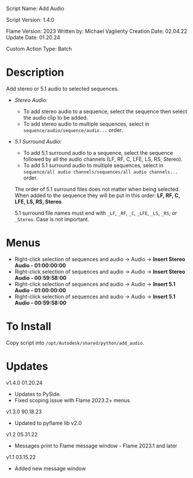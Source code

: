 Script Name: Add Audio

Script Version: 1.4.0

Flame Version: 2023
Written by: Michael Vaglienty
Creation Date: 02.04.22
Update Date: 01.20.24

Custom Action Type: Batch

# Description

Add stereo or 5.1 audio to selected sequences.

- *Stereo Audio:*
  - To add stereo audio to a sequence, select the sequence then select the audio clip to be added.
  - To add stereo audio to multiple sequences, select in `sequence/audio/sequence/audio...` order.

- *5.1 Surround Audio:*
  - To add 5.1 surround audio to a sequence, select the sequence followed by all the audio channels (LF, RF, C, LFE, LS, RS, Stereo).
  - To add 5.1 surround audio to multiple sequences, select in `sequence/all audio channels/sequences/all audio channels...` order.
  
  The order of 5.1 surround files does not matter when being selected. When added to the sequence they will be put in this order: **LF, RF, C, LFE, LS, RS, Stereo**.

  5.1 surround file names must end with `_LF`, `_RF`, `_C`, `_LFE`, `_LS`, `_RS`, or `_Stereo`. Case is not important.

# Menus

- Right-click selection of sequences and audio → Audio → **Insert Stereo Audio - 01:00:00:00**
- Right-click selection of sequences and audio → Audio → **Insert Stereo Audio - 00:59:58:00**
- Right-click selection of sequences and audio → Audio → **Insert 5.1 Audio - 01:00:00:00**
- Right-click selection of sequences and audio → Audio → **Insert 5.1 Audio - 00:59:58:00**

# To Install

Copy script into `/opt/Autodesk/shared/python/add_audio`.

# Updates

v1.4.0 01.20.24

- Updates to PySide.
- Fixed scoping issue with Flame 2023.2+ menus.

v1.3.0 90.18.23

- Updated to pyflame lib v2.0

v1.2 05.31.22

- Messages print to Flame message window - Flame 2023.1 and later

v1.1 03.15.22

- Added new message window
